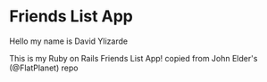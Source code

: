# Friends List App

Hello my name is David Ylizarde 

This is my Ruby on Rails Friends List App! copied from John Elder's (@FlatPlanet) repo

